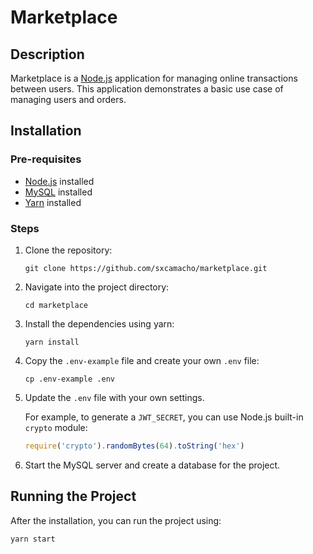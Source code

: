 # Marketplace

## Description

Marketplace is a [Node.js](https://nodejs.org/en/) application for managing online transactions between users. This application demonstrates a basic use case of managing users and orders.

## Installation

### Pre-requisites
- [Node.js](https://nodejs.org/en/download/) installed
- [MySQL](https://dev.mysql.com/downloads/installer/) installed
- [Yarn](https://classic.yarnpkg.com/en/docs/install/#mac-stable) installed

### Steps
1. Clone the repository:
   ```
   git clone https://github.com/sxcamacho/marketplace.git
   ```
2. Navigate into the project directory:
   ```
   cd marketplace
   ```
3. Install the dependencies using yarn:
   ```
   yarn install
   ```
4. Copy the `.env-example` file and create your own `.env` file:
   ```
   cp .env-example .env
   ```
5. Update the `.env` file with your own settings.

   For example, to generate a `JWT_SECRET`, you can use Node.js built-in `crypto` module:
   ```javascript
   require('crypto').randomBytes(64).toString('hex')
   ```
6. Start the MySQL server and create a database for the project.

## Running the Project
After the installation, you can run the project using:

```
yarn start
```